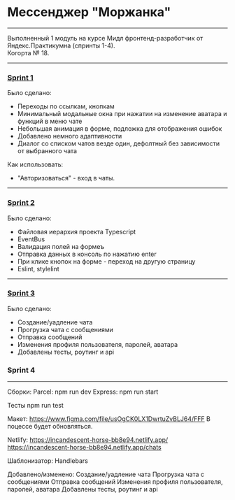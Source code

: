 # Мессенджер "Моржанка"
____
Выполненный 1 модуль на курсе Мидл фронтенд-разработчик от Яндекс.Практикумна (спринты 1-4).	
Когорта № 18.
____
### [Sprint 1](https://github.com/xaru123/middle.messenger.praktikum.yandex/tree/sprint_1)
Было сделано:
- Переходы по ссылкам, кнопкам
- Минимальный модальные окна при нажатии на изменение аватара и функций в меню чате 
- Небольшая анимация в форме, подложка для отображения ошибок
- Добавлено немного адаптивности
- Диалог со списком чатов везде один, дефолтный без зависимости от выбранного чата

Как использовать: 
- "Авторизоваться" - вход в чаты.
___
### [Sprint 2](https://github.com/xaru123/middle.messenger.praktikum.yandex/tree/sprint_2)
Было сделано:
- Файловая иерархия проекта Typescript 
- EventBus
- Валидация полей на формеъ
- Отправка данных в консоль по нажатию enter
- При клике кнопок на форме - переход на другую страницу
- Eslint, stylelint
___
### [Sprint 3](https://github.com/xaru123/middle.messenger.praktikum.yandex/tree/sprint_3)
Было сделано:
- Создание/уадление чата
- Прогрузка чата с сообщениями
- Отправка сообщений
- Изменения профиля пользователя, паролей, аватара
- Добавлены тесты, роутинг и api
### Sprint 4
___
Сборки:
	Parcel: npm run dev
	Express: npm run start

Тесты
	npm run test

Макет:
	https://www.figma.com/file/usOgCK0LX1DwrtuZvBLJ64/FFF
	В поцессе будет обновляться.

Netlify:
	https://incandescent-horse-bb8e94.netlify.app/
    https://incandescent-horse-bb8e94.netlify.app/chats

Шаблонизатор:
	Handlebars

Добавлено/изменено:
	Создание/уадление чата
	Прогрузка чата с сообщениями
	Отправка сообщений
	Изменения профиля пользователя, паролей, аватара
	Добавлены тесты, роутинг и api
